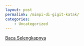 ```yaml
---
layout: post
permalink: /mimpi-di-gigit-katak/
categories:
    - Uncategorized
---
```


[Baca Selengkapnya](/03)